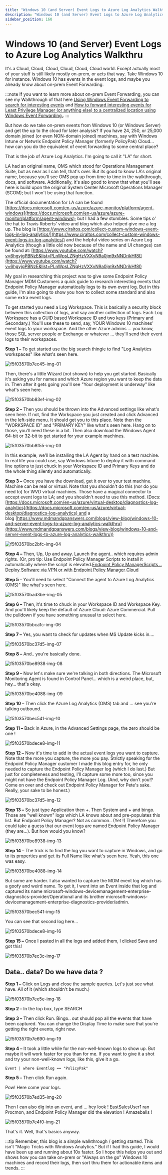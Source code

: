 ```yaml
---
title: "Windows 10 (and Server) Event Logs to Azure Log Analytics Walkthru"
description: "Windows 10 (and Server) Event Logs to Azure Log Analytics Walkthru"
sidebar_position: 160
---
```


# Windows 10 (and Server) Event Logs to Azure Log Analytics Walkthru

It's a Cloud, Cloud, Cloud, Cloud, Cloud, Cloud world. Except actually most of your stuff is still
likely mostly on-prem, or acts that way. Take Windows 10 for instance. Windows 10 has events in the
event logs, and maybe you already know about on-prem Event Forwarding.

:::note
If you want to learn more about on-prem Event Forwarding, you can see my Walkthrough of
that here
[Using Windows Event Forwarding to search for interesting events](/docs/endpointpolicymanager/knowledgebase/leastprivilegemanager/videolearningcenter/eventing/windowseventforwarding.md)
and
[How to forward interesting events for Least Privilege Manager (or anything else) to a centralized location using Windows Event Forwarding.](/docs/endpointpolicymanager/knowledgebase/leastprivilegemanager/knowledgebase/eventing/windowseventforwarding.md).
:::


But how do we take on-prem events from Windows 10 (or Windows Server) and get the up to the cloud
for later analysis? If you have 24, 250, or 25,000 domain joined (or even NON-domain joined)
machines, say with Windows Intune or Netwrix Endpoint Policy Manager (formerly PolicyPak) Cloud… how
can you do the equivalent of event forwarding to some central place?

That is the job of Azure Log Analytics. I'm going to call it "LA" for short.

LA had an original name, OMS which stood for Operations Management Suite, but as near as I can tell,
that's over. But its good to know LA's original name, because you'll see OMS pop up from time to
time in the walkthrough, docs, and software. Additionally, it's also good to know that what you'll
see here is build upon the original System Center Microsoft Operations Manager (SCOM); but I won't
be using that function.

The official documentation for LA can be found
[https://docs.microsoft.com/en-us/azure/azure-monitor/platform/agent-windows](https://docs.microsoft.com/en-us/azure/azure-monitor/platform/agent-windows);
but I had a few stumbles. Some tips o' the hat to Travis Roberts' video and blog which also helped
give me a leg up. The blog is
[https://www.ciraltos.com/collect-custom-windows-event-logs-in-log-analytics/](https://www.ciraltos.com/collect-custom-windows-event-logs-in-log-analytics/)
and the helpful video series on Azure Log Analytics (though a little old now because of the name and
UI changes) can be found at:
[https://www.youtube.com/watch?v=6hgvjgPBNzE&list=PLnWpsLZNgHzVXXyN9a0jm9xNNDrikHf8I](https://www.youtube.com/watch?v=6hgvjgPBNzE&list=PLnWpsLZNgHzVXXyN9a0jm9xNNDrikHf8I)

My goal in researching this project was to give some Endpoint Policy Manager MDM Customers a quick
guide to research interesting events that Endpoint Policy Manager automatically logs to its own
event log. But in this guide, I'm also going to show you how to collect some standard and also some
extra event logs.

To get started you need a Log Workspace. This is basically a security block between this collection
of logs, and say another collection of logs. Each Log Workspace has a GUID based Workspace ID and
two keys (Primary and Secondary.) You'll use these to send, say, YOUR Windows 10 machines' event
logs to your workspace. And the other Azure admins … you know, those SQL server people or Exchange
or whatever … they'll send their event logs to their workspaces.

**Step 1 –** To get started use the big search thingie to find "Log Analytics workspaces" like
what's seen here.

![f5f03570b7ec45-img-01](/images/endpointpolicymanager/tips/f5f03570b7ec45-img-01.webp)

Then, there's a little Wizard (not shown) to help you get started. Basically it's asking you for
names and which Azure region you want to keep the data in. Then after it gets going you'll see "Your
deployment is underway" like what's seen here.

![f5f03570bb83ef-img-02](/images/endpointpolicymanager/tips/f5f03570bb83ef-img-02.webp)

**Step 2 –** Then you should be thrown into the Advanced settings like what's seen here. If not,
find the Workspace you just created and click Advanced in the left-side menu. It should get you to
this place. Note then the "WORKSPACE ID" and "PRIMARY KEY" like what's seen here. Hang on to those,
you'll need these in a bit. Then also download the Windows Agent 64-bit or 32-bit to get started for
your example machines.

![f5f03570bb8f55-img-03](/images/endpointpolicymanager/tips/f5f03570bb8f55-img-03.webp)

In this example, we'll be installing the LA Agent by hand on a test machine. In real life you could
use, say Windows Intune to deploy it with command line options to just chuck in your Workspace ID
and Primary Keys and do the whole thing silently and automatically.

**Step 3 –** Once you have the download, get it over to your test machine. Machine can be real or
virtual. Note that you shouldn't do this (nor do you need to) for WVD virtual machines. Those have a
magical connector to accept event logs to LA; and you shouldn't need to use this method. (Docs:
[https://docs.microsoft.com/en-us/azure/virtual-desktop/diagnostics-log-analytics](https://docs.microsoft.com/en-us/azure/virtual-desktop/diagnostics-log-analytics) and
a
blog [https://www.mdmandgpanswers.com/blogs/view-blog/windows-10-and-server-event-logs-to-azure-log-analytics-walkthru](https://www.mdmandgpanswers.com/blogs/view-blog/windows-10-and-server-event-logs-to-azure-log-analytics-walkthru))

![f5f03570bc2bfc-img-04](/images/endpointpolicymanager/tips/f5f03570bc2bfc-img-04.webp)

**Step 4 –** Then, Up, Up and away. Launch the agent.. which requires admin rights. (Or, pro tip:
Use Endpoint Policy Manager Scripts to install it automatically where the script is
elevated.[Endpoint Policy ManagerScripts .. Deploy Software via VPN or with Endpoint Policy Manager Cloud](/docs/endpointpolicymanager/components/scriptstriggers/videolearningcenter/withcloud/cloud.md)

**Step 5 –** You'll need to select "Connect the agent to Azure Log Analytics (OMS)" like what's seen
here.

![f5f03570bad3be-img-05](/images/endpointpolicymanager/tips/f5f03570bad3be-img-05.webp)

**Step 6 –** Then, it's time to chuck in your Workspace ID and Workspace Key. And you'll likely keep
the default of Azure Cloud: Azure Commercial. Pull the pulldown if you have something unusual to
select here.

![f5f03570bbca1c-img-06](/images/endpointpolicymanager/tips/f5f03570bbca1c-img-06.webp)

**Step 7 –** Yes, you want to check for updates when MS Update kicks in….

![f5f03570bc37d5-img-07](/images/endpointpolicymanager/tips/f5f03570bc37d5-img-07.webp)

**Step 8 –** And.. you're basically done.

![f5f03570be8938-img-08](/images/endpointpolicymanager/tips/f5f03570be8938-img-08.webp)

**Step 9 –** Now let's make sure we're talking in both directions. The Microsoft Monitoring Agent is
found in Control Panel… which is a weird place, but, hey… that's okay.

![f5f03570be4088-img-09](/images/endpointpolicymanager/tips/f5f03570be4088-img-09.webp)

**Step 10 –** Then click the Azure Log Analytics (OMS) tab and … see you're talking outbound.

![f5f03570bec541-img-10](/images/endpointpolicymanager/tips/f5f03570bec541-img-10.webp)

**Step 11 –** Back in Azure, in the Advanced Settings page, the zero should be one !

![f5f03570bdece8-img-11](/images/endpointpolicymanager/tips/f5f03570bdece8-img-11.webp)

**Step 12 –** Now it's time to add in the actual event logs you want to capture. Note that the more
you capture, the more you pay. Strictly speaking for the Endpoint Policy Manager customer I made
this blog entry for, he only needed to capture the Endpoint Policy Manager log (which I do last.)
But just for completeness and testing, I'll capture some more too, since you might not have the
Endpoint Policy Manager Log. (And, why don't you!? Come on over and check out Endpoint Policy
Manager for Pete's sake. Really, your sake to be honest.)

![f5f03570bc37d5-img-12](/images/endpointpolicymanager/tips/f5f03570bc37d5-img-12.webp)

**Step 13 –** So just type Application then +. Then System and + and bingo. Those are "well known"
logs which LA knows about and pre-populates this list. But Endpoint Policy Manager? Not as common..
(Yet !) Therefore you could take a guess that our event logs are named Endpoint Policy Manager (they
are…). But how would you know?

![f5f03570be8938-img-13](/images/endpointpolicymanager/tips/f5f03570be8938-img-13.webp)

**Step 14 –** The trick is to find the log you want to capture in Windows, and go to its properties
and get its Full Name like what's seen here. Yeah, this one was easy.

![f5f03570be4088-img-14](/images/endpointpolicymanager/tips/f5f03570be4088-img-14.webp)

But some are harder. I also wanted to capture the MDM event log which has a goofy and weird name. To
get it, I went into an Event inside that log and captured its name
microsoft-windows-devicemanagement-enterprise-diagnostics-provider/Operational and its brother
microsoft-windows-devicemanagement-enterprise-diagnostics-provider/admin.

![f5f03570bec541-img-15](/images/endpointpolicymanager/tips/f5f03570bec541-img-15.webp)

You can see that second log here…

![f5f03570bdece8-img-16](/images/endpointpolicymanager/tips/f5f03570bdece8-img-16.webp)

**Step 15 –** Once I pasted in all the logs and added them, I clicked Save and got this!

![f5f03570b7ec3c-img-17](/images/endpointpolicymanager/tips/f5f03570b7ec3c-img-17.webp)

## Data.. data? Do we have data ?

**Step 1 –** Click on Logs and close the sample queries. Let's just see what have. All of it (which
shouldn't be much.)

![f5f03570b7ee5e-img-18](/images/endpointpolicymanager/tips/f5f03570b7ee5e-img-18.webp)

**Step 2 –** In the top box, type SEARCH

**Step 3 –** Then click Run. Bingo.. out should pop all the events that have been captured. You can
change the Display Time to make sure that you're getting the right events, right now.

![f5f03570b7e690-img-19](/images/endpointpolicymanager/tips/f5f03570b7e690-img-19.webp)

**Step 4 –** It took a little while for the non-well-known logs to show up. But maybe it will work
faster for you than for me. If you want to give it a shot and try your non-well-known logs, like
this, give it a go.

`Event | where Eventlog == "PolicyPak"`

**Step 5 –** Then click Run again.

Pow! Here come your logs.

![f5f03570b7ed35-img-20](/images/endpointpolicymanager/tips/f5f03570b7ed35-img-20.webp)

Then I can also dig into an event, and … hey look ! EastSalesUser1 ran Procmon, and Endpoint Policy
Manager did the elevation ! Amazeballs !

![f5f03570b7e4f0-img-21](/images/endpointpolicymanager/tips/f5f03570b7e4f0-img-21.webp)

That's it. Well, that's basics anyway.

:::tip
Remember, this blog is a simple walkthrough / getting started. This isn't "Magic Tricks with
Windows Analytics." But if I had this guide, I would have been up and running about 10x faster. So I
hope this helps you out and shows how you can take on-prem or "Always on the go" Windows 10 machines
and record their logs, then sort thru them for actionable items and trends.
:::
